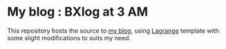 # My blog : BXlog at 3 AM
This repository hosts the source to [my blog](https://enbugging.github.io/emilesnotebook/), using [Lagrange](https://github.com/LeNPaul/Lagrange) template with some slight modifications to suits my need.
